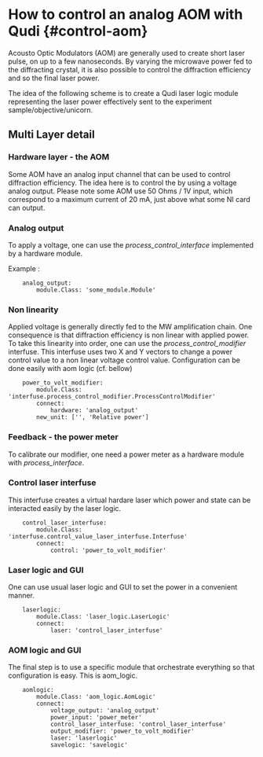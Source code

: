 # How to control an analog AOM with Qudi {#control-aom}

Acousto Optic Modulators (AOM) are generally used to create short laser pulse, on up to a few nanoseconds. By varying
the microwave power fed to the diffracting crystal, it is also possible to control the diffraction efficiency and so 
the final laser power.

The idea of the following scheme is to create a Qudi laser logic module representing the laser power effectively sent
to the experiment sample/objective/unicorn.

## Multi Layer detail

### Hardware layer - the AOM

Some AOM have an analog input channel that can be used to control diffraction efficiency. The idea here is to control
the by using a voltage analog output. Please note some AOM use 50 Ohms / 1V input, which correspond to a maximum current
of 20 mA, just above what some NI card can output.

### Analog output

To apply a voltage, one can use the *process_control_interface* implemented by a hardware module.

Example :
```
    analog_output:
        module.Class: 'some_module.Module'
```

### Non linearity

Applied voltage is generally directly fed to the MW amplification chain. One consequence is that diffraction efficiency
is non linear with applied power. To take this linearity into order, one can use the *process_control_modifier* 
interfuse. This interfuse uses two X and Y vectors to change a power control value to a non linear voltage control
value. Configuration can be done easily with aom logic (cf. bellow)

```
    power_to_volt_modifier:
        module.Class: 'interfuse.process_control_modifier.ProcessControlModifier'
        connect:
            hardware: 'analog_output'
        new_unit: ['', 'Relative power']
```

### Feedback - the power meter

To calibrate our modifier, one need a power meter as a hardware module with *process_interface*.

### Control laser interfuse

This interfuse creates a virtual hardare laser which power and state can be interacted easily by the laser logic.

```
    control_laser_interfuse:
        module.Class: 'interfuse.control_value_laser_interfuse.Interfuse'
        connect:
            control: 'power_to_volt_modifier'
```

### Laser logic and GUI

One can use usual laser logic and GUI to set the power in a convenient manner.

```
    laserlogic:
        module.Class: 'laser_logic.LaserLogic'
        connect:
            laser: 'control_laser_interfuse'
```

### AOM logic and GUI

The final step is to use a specific module that orchestrate everything so that configuration is easy. This is 
aom_logic.

```
    aomlogic:
        module.Class: 'aom_logic.AomLogic'
        connect:
            voltage_output: 'analog_output'
            power_input: 'power_meter'
            control_laser_interfuse: 'control_laser_interfuse'
            output_modifier: 'power_to_volt_modifier'
            laser: 'laserlogic'
            savelogic: 'savelogic'
```
